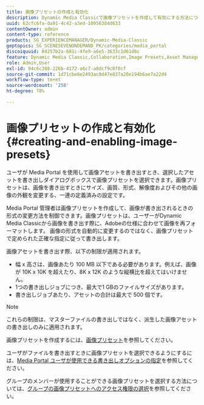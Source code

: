 ```yaml
---
title: 画像プリセットの作成と有効化
description: Dynamic Media Classicで画像プリセットを作成して有効にする方法について説明します。Adobe
uuid: 62cfc6fa-da91-4c42-a3ed-10956384d633
contentOwner: admin
content-type: reference
products: SG_EXPERIENCEMANAGER/Dynamic-Media-Classic
geptopics: SG_SCENESEVENONDEMAND_PK/categories/media_portal
discoiquuid: 84257b2a-681c-4fe9-a6e5-3633c1d61d8c
feature: Dynamic Media Classic,Collaboration,Image Presets,Asset Management
role: Admin,User
exl-id: 94c6c388-226b-4172-a6c7-a8dcf9c0f0cf
source-git-commit: 1d71cbe6e2493ac8d47e837a20e194b6ae7a22d4
workflow-type: tm+mt
source-wordcount: '258'
ht-degree: 78%

---
```


# 画像プリセットの作成と有効化{#creating-and-enabling-image-presets}

ユーザが Media Portal を使用して画像アセットを書き出すとき、選択したアセットを書き出しダイアログボックスで画像プリセットを選択できます。画像プリセットは、画像を書き出すときにサイズ、画質、形式、解像度およびその他の画像の外観を変更する、一連の定義済みの設定です。

Media Portal 管理者は画像プリセットを作成して、画像が書き出されるときの形式の変更方法を制御できます。画像プリセットは、ユーザーがDynamic Media Classicから画像を書き出す際に、Adobeの仕様に合わせて画像を再フォーマットします。 画像の形式を自動的に変更するのではなく、画像プリセットで定められた正確な指定に従って書き出します。

画像アセットを書き出す際、以下の制限が適用されます。

* 幅 x 高さは、画像あたり 100 MB 以下である必要があります。例えば、画像が 10K x 10K を超えたり、8K x 12K のような縦横比を超えてはいけません。
* 1つの書き出しジョブにつき、最大で1 GBのファイルサイズがあります。
* 書き出しジョブあたり、アセットの合計は最大で 500 個です。

>[!NOTE]
>
>これらの制限は、マスターファイルの書き出しではなく、派生した画像アセットの書き出しのみに適用されます。

画像プリセットを作成するには、[画像プリセット](application-setup.md#image_presets)を参照してください。

ユーザがファイルを書き出すときに画像プリセットを選択できるようにするには、[Media Portal ユーザが使用できる書き出しオプションの指定](specifying-export-options-available-media.md#specifying_export_options_available_to_media_portal_users)を参照してください。

グループのメンバーが使用することができる画像プリセットを選択する方法については、[グループの画像プリセットへのアクセス権限の選択](creating-media-portal-groups.md#choosing_image_preset_access_permissions_for_a_group)を参照してください。
